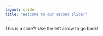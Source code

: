 ```yaml
---
layout: slide
title: "Welcome to our second slide!"
---
```

This is a slide?!
Use the left arrow to go back!
